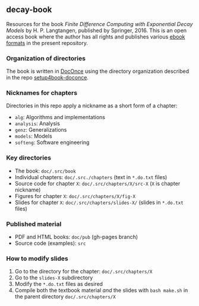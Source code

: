 ## decay-book

Resources for the book *Finite Difference Computing with Exponential
Decay Models* by H. P. Langtangen, published by Springer, 2016. This
is an open access book where the author has all rights and publishes
various [ebook formats](http://hplgit.github.io/decay-book/doc/web/index.html) in the present
repository.

### Organization of directories

The book is written in [DocOnce](https://github.com/hplgit/doconce) using
the directory organization described in the repo
[setup4book-doconce](http://hplgit.github.io/setup4book-doconce/doc/web/index.html).

### Nicknames for chapters

Directories in this repo apply a nickname as a short form of a chapter:

 * `alg`: Algorithms and implementations
 * `analysis`: Analysis
 * `genz`: Generalizations
 * `models`: Models
 * `softeng`: Software engineering

### Key directories

 * The book: `doc/.src/book`
 * Individual chapters: `doc/.src./chapters` (text in `*.do.txt` files)
 * Source code for chapter `X`: `doc/.src/chapters/X/src-X` (`X` is chapter nickname)
 * Figures for chapter `X`: `doc/.src/chapters/X/fig-X`
 * Slides for chapter `X`: `doc/.src/chapters/slides-X/` (slides in `*.do.txt` files)

### Published material

 * PDF and HTML books: `doc/pub` (gh-pages branch)
 * Source code (examples): `src`

### How to modify slides

1. Go to the directory for the chapter: `doc/.src/chapters/X`
2. Go to the `slides-X` subdirectory
3. Modify the `*.do.txt` files as desired
4. Compile both the textbook material *and* the slides with `bash make.sh`
   in the parent directory `doc/.src/chapters/X`


